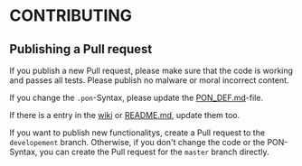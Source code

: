 # CONTRIBUTING
## Publishing a Pull request
If you publish a new Pull request, please make sure that the code is working and passes all tests. Please publish no malware or moral incorrect content.

If you change the `.pon`-Syntax, please update the [PON_DEF.md](https://github.com/dgc08/ponlib/blob/master/PON_DEF.md)-file.

If there is a entry in the [wiki](https://github.com/dgc08/ponlib/wiki) or [README.md](https://github.com/dgc08/ponlib/blob/master/README.md), update them too.

If you want to publish new functionalitys, create a Pull request to the `developement` branch. Otherwise, if you don't change the code or the PON-Syntax, you can create the Pull request for the `master` branch directly.
